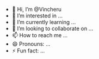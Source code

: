 - 👋 Hi, I’m @Vincheru
- 👀 I’m interested in ...
- 🌱 I’m currently learning ...
- 💞️ I’m looking to collaborate on ...
- 📫 How to reach me ...
- 😄 Pronouns: ...
- ⚡ Fun fact: ...

<!---
Vincheru/Vincheru is a ✨ special ✨ repository because its `README.md` (this file) appears on your GitHub profile.
You can click the Preview link to take a look at your changes.
--->
